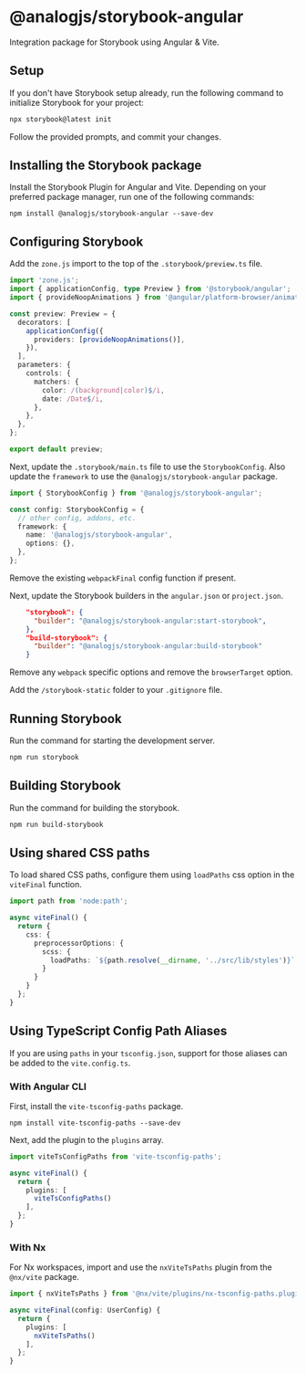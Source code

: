 # @analogjs/storybook-angular

Integration package for Storybook using Angular & Vite.

## Setup

If you don't have Storybook setup already, run the following command to initialize Storybook for your project:

```sh
npx storybook@latest init
```

Follow the provided prompts, and commit your changes.

## Installing the Storybook package

Install the Storybook Plugin for Angular and Vite. Depending on your preferred package manager, run one of the following commands:

```shell
npm install @analogjs/storybook-angular --save-dev
```

## Configuring Storybook

Add the `zone.js` import to the top of the `.storybook/preview.ts` file.

```ts
import 'zone.js';
import { applicationConfig, type Preview } from '@storybook/angular';
import { provideNoopAnimations } from '@angular/platform-browser/animations';

const preview: Preview = {
  decorators: [
    applicationConfig({
      providers: [provideNoopAnimations()],
    }),
  ],
  parameters: {
    controls: {
      matchers: {
        color: /(background|color)$/i,
        date: /Date$/i,
      },
    },
  },
};

export default preview;
```

Next, update the `.storybook/main.ts` file to use the `StorybookConfig`. Also update the `framework` to use the `@analogjs/storybook-angular` package.

```ts
import { StorybookConfig } from '@analogjs/storybook-angular';

const config: StorybookConfig = {
  // other config, addons, etc.
  framework: {
    name: '@analogjs/storybook-angular',
    options: {},
  },
};
```

Remove the existing `webpackFinal` config function if present.

Next, update the Storybook builders in the `angular.json` or `project.json`.

```json
    "storybook": {
      "builder": "@analogjs/storybook-angular:start-storybook",
    },
    "build-storybook": {
      "builder": "@analogjs/storybook-angular:build-storybook"
    }
```

Remove any `webpack` specific options and remove the `browserTarget` option.

Add the `/storybook-static` folder to your `.gitignore` file.

## Running Storybook

Run the command for starting the development server.

```sh
npm run storybook
```

## Building Storybook

Run the command for building the storybook.

```sh
npm run build-storybook
```

## Using shared CSS paths

To load shared CSS paths, configure them using `loadPaths` css option in the `viteFinal` function.

```ts
import path from 'node:path';

async viteFinal() {
  return {
    css: {
      preprocessorOptions: {
        scss: {
          loadPaths: `${path.resolve(__dirname, '../src/lib/styles')}`
        }
      }
    }
  };
}
```

## Using TypeScript Config Path Aliases

If you are using `paths` in your `tsconfig.json`, support for those aliases can be added to the `vite.config.ts`.

### With Angular CLI

First, install the `vite-tsconfig-paths` package.

```shell
npm install vite-tsconfig-paths --save-dev
```

Next, add the plugin to the `plugins` array.

```ts
import viteTsConfigPaths from 'vite-tsconfig-paths';

async viteFinal() {
  return {
    plugins: [
      viteTsConfigPaths()
    ],
  };
}
```

### With Nx

For Nx workspaces, import and use the `nxViteTsPaths` plugin from the `@nx/vite` package.

```ts
import { nxViteTsPaths } from '@nx/vite/plugins/nx-tsconfig-paths.plugin';

async viteFinal(config: UserConfig) {
  return {
    plugins: [
      nxViteTsPaths()
    ],
  };
}
```
